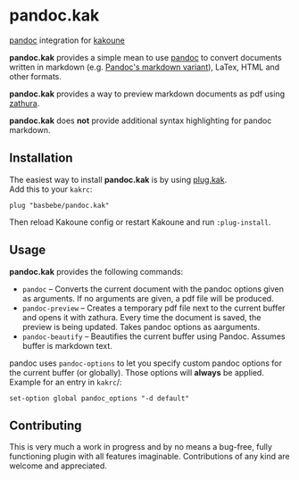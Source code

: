 # pandoc.kak

[pandoc][] integration for [kakoune][]

**pandoc.kak** provides a simple mean to use [pandoc][] to convert documents written in markdown (e.g. [Pandoc's markdown variant](https://pandoc.org/MANUAL.html#pandocs-markdown)), LaTex, HTML and other formats.

**pandoc.kak** provides a way to preview markdown documents as pdf using [zathura][].

**pandoc.kak** does **not** provide additional syntax highlighting for pandoc markdown.

[kakoune]: https://kakoune.org/
[pandoc]: https://pandoc.org/
[zathura]: https://pwmt.org/projects/zathura/

## Installation

The easiest way to install **pandoc.kak** is by using [plug.kak][].  
Add this to your `kakrc`:
```
plug "basbebe/pandoc.kak"
```
Then reload Kakoune config or restart Kakoune and run `:plug-install`.

[plug.kak]: https://github.com/robertmeta/plug.kak

## Usage

**pandoc.kak** provides the following commands:

* `pandoc` – Converts the current document with the pandoc options given as arguments. If no arguments are given, a pdf file will be produced.
* `pandoc-preview` – Creates a temporary pdf file next to the current buffer and opens it with zathura. Every time the document is saved, the preview is being updated. Takes pandoc options as aarguments.
* `pandoc-beautify` – Beautifies the current buffer using Pandoc. Assumes buffer is markdown text.

pandoc uses `pandoc-options` to let you specify custom pandoc options for the current buffer (or globally). Those options will **always** be applied.  
Example for an entry in `kakrc`/:
```
set-option global pandoc_options "-d default"
```

## Contributing

This is very much a work in progress and by no means a bug-free, fully functioning plugin with all features imaginable.
Contributions of any kind are welcome and appreciated.
